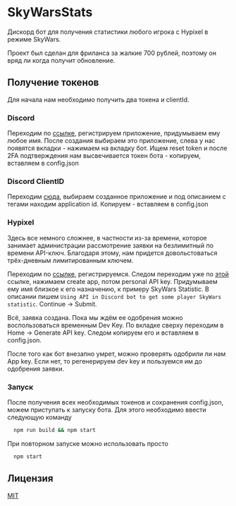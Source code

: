 
# SkyWarsStats

Дискорд бот для получения статистики любого игрока с Hypixel в режиме SkyWars.

Проект был сделан для фриланса за жалкие 700 рублей, поэтому он вряд ли когда получит обновление.


## Получение токенов

Для начала нам необходимо получить два токена и clientId.

### Discord

Переходим по [ссылке](https://discord.com/developers/applications), регистрируем приложение, придумываем ему любое имя. После создания выбираем это приложение, слева у нас появятся вкладки - нажимаем на вкладку бот. Ищем reset token и после 2FA подтверждения нам высвечивается токен бота - копируем, вставляем в config.json

### Discord ClientID

Переходим [сюда](https://discord.com/developers/applications), выбираем созданное приложение и под описанием с тегами находим application id. Копируем - вставляем в config.json

### Hypixel

Здесь все немного сложнее, в частности из-за времени, которое занимает администрации рассмотрение заявки на безлимитный по времени API-ключ. Благодаря этому, нам придется довольстоваться трёх-дневным лимитированным ключем.

Переходим по [ссылке](https://hypixel.net/), регистрируемся. Следом переходим уже по [этой](https://developer.hypixel.net/dashboard/apps) ссылке, нажимаем create app, потом personal API key. Придумываем ему имя близкое к его назначению, к примеру SkyWars Statistic. В описании пишем ```Using API in Discord bot to get some player SkyWars statistic```. Continue -> Submit.

Всё, заявка создана. Пока мы ждём ее одобрения можно воспользоваться временным Dev Key. По вкладке сверху переходим в Home -> Generate API key. Следом копируем его и вставляем в config.json.

После того как бот внезапно умрет, можно проверять одобрили ли нам App key. Если нет, то регенерируем dev key и пользуемся им до одобрения заявки.

### Запуск

После получения всех необходимых токенов и сохранения config.json, можем приступать к запуску бота. Для этого необходимо ввести следующую команду

```bash
  npm run build && npm start
```

При повторном запуске можно использовать просто 
```bash
  npm start
```

## Лицензия

[MIT](https://choosealicense.com/licenses/mit/)

